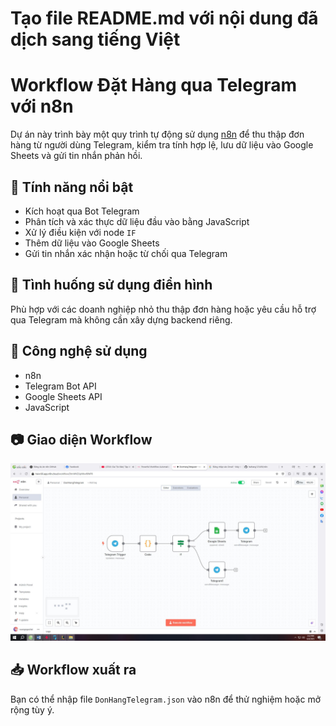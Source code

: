 # Tạo file README.md với nội dung đã dịch sang tiếng Việt

# Workflow Đặt Hàng qua Telegram với n8n

Dự án này trình bày một quy trình tự động sử dụng [n8n](https://n8n.io) để thu thập đơn hàng từ người dùng Telegram, kiểm tra tính hợp lệ, lưu dữ liệu vào Google Sheets và gửi tin nhắn phản hồi.

## 📌 Tính năng nổi bật
- Kích hoạt qua Bot Telegram  
- Phân tích và xác thực dữ liệu đầu vào bằng JavaScript  
- Xử lý điều kiện với node `IF`  
- Thêm dữ liệu vào Google Sheets  
- Gửi tin nhắn xác nhận hoặc từ chối qua Telegram  

## 🧠 Tình huống sử dụng điển hình
Phù hợp với các doanh nghiệp nhỏ thu thập đơn hàng hoặc yêu cầu hỗ trợ qua Telegram mà không cần xây dựng backend riêng.

## 🔧 Công nghệ sử dụng
- n8n  
- Telegram Bot API  
- Google Sheets API  
- JavaScript  

## 📷 Giao diện Workflow
![Ảnh Workflow](./assets/untitled.JPG)

## 📥 Workflow xuất ra
Bạn có thể nhập file `DonHangTelegram.json` vào n8n để thử nghiệm hoặc mở rộng tùy ý.


